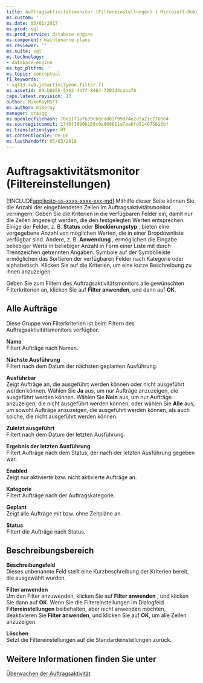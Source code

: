 ```yaml
---
title: Auftragsaktivitätsmonitor (Filtereinstellungen) | Microsoft-Dokumentation
ms.custom: ''
ms.date: 03/01/2017
ms.prod: sql
ms.prod_service: database-engine
ms.component: maintenance-plans
ms.reviewer: ''
ms.suite: sql
ms.technology:
- database-engine
ms.tgt_pltfrm: ''
ms.topic: conceptual
f1_keywords:
- sql13.swb.jobactivitymon.filter.f1
ms.assetid: 89cb0055-5262-447f-8464-7203d4caba78
caps.latest.revision: 13
author: MikeRayMSFT
ms.author: mikeray
manager: craigg
ms.openlocfilehash: 76e11f1afb39cb8ddd82f99d74e2d2a21c776664
ms.sourcegitcommit: 1740f3090b168c0e809611a7aa6fd514075616bf
ms.translationtype: HT
ms.contentlocale: de-DE
ms.lasthandoff: 05/03/2018
---
```

# <a name="job-activity-monitor-filter-settings"></a>Auftragsaktivitätsmonitor (Filtereinstellungen)
[!INCLUDE[appliesto-ss-xxxx-xxxx-xxx-md](../../includes/appliesto-ss-xxxx-xxxx-xxx-md.md)]
  Mithilfe dieser Seite können Sie die Anzahl der eingeblendeten Zeilen im Auftragsaktivitätsmonitor verringern. Geben Sie die Kriterien in die verfügbaren Felder ein, damit nur die Zeilen angezeigt werden, die den festgelegten Werten entsprechen. Einige der Felder, z. B. **Status** oder **Blockierungstyp** , bieten eine vorgegebene Anzahl von möglichen Werten, die in einer Dropdownliste verfügbar sind. Andere, z. B. **Anwendung** , ermöglichen die Eingabe beliebiger Werte in beliebiger Anzahl in Form einer Liste mit durch Trennzeichen getrennten Angaben. Symbole auf der Symbolleiste ermöglichen das Sortieren der verfügbaren Felder nach Kategorie oder alphabetisch. Klicken Sie auf die Kriterien, um eine kurze Beschreibung zu ihnen anzuzeigen.  
  
 Geben Sie zum Filtern des Auftragsaktivitätsmonitors alle gewünschten Filterkriterien an, klicken Sie auf **Filter anwenden**, und dann auf **OK**.  
  
## <a name="all-jobs"></a>Alle Aufträge  
 Diese Gruppe von Filterkriterien ist beim Filtern des Auftragsaktivitätsmonitors verfügbar.  
  
 **Name**  
 Filtert Aufträge nach Namen.  
  
 **Nächste Ausführung**  
 Filtert nach dem Datum der nächsten geplanten Ausführung.  
  
 **Ausführbar**  
 Zeigt Aufträge an, die ausgeführt werden können oder nicht ausgeführt werden können. Wählen Sie **Ja** aus, um nur Aufträge anzuzeigen, die ausgeführt werden können. Wählen Sie **Nein** aus, um nur Aufträge anzuzeigen, die nicht ausgeführt werden können, oder wählen Sie **Alle** aus, um sowohl Aufträge anzuzeigen, die ausgeführt werden können, als auch solche, die nicht ausgeführt werden können.  
  
 **Zuletzt ausgeführt**  
 Filtert nach dem Datum der letzten Ausführung.  
  
 **Ergebnis der letzten Ausführung**  
 Filtert Aufträge nach dem Status, der nach der letzten Ausführung gegeben war.  
  
 **Enabled**  
 Zeigt nur aktivierte bzw. nicht aktivierte Aufträge an.  
  
 **Kategorie**  
 Filtert Aufträge nach der Auftragskategorie.  
  
 **Geplant**  
 Zeigt alle Aufträge mit bzw. ohne Zeitpläne an.  
  
 **Status**  
 Filtert die Aufträge nach Status.  
  
## <a name="description-area"></a>Beschreibungsbereich  
 **Beschreibungsfeld**  
 Dieses unbenannte Feld stellt eine Kurzbeschreibung der Kriterien bereit, die ausgewählt wurden.  
  
 **Filter anwenden**  
 Um den Filter anzuwenden, klicken Sie auf **Filter anwenden** , und klicken Sie dann auf **OK**. Wenn Sie die Filtereinstellungen im Dialogfeld **Filtereinstellungen** beibehalten, aber nicht anwenden möchten, deaktivieren Sie **Filter anwenden**, und klicken Sie auf **OK**, um alle Zeilen anzuzeigen.  
  
 **Löschen**  
 Setzt die Filtereinstellungen auf die Standardeinstellungen zurück.  
  
## <a name="see-also"></a>Weitere Informationen finden Sie unter  
 [Überwachen der Auftragsaktivität](http://msdn.microsoft.com/library/71cb432b-631d-4b8b-9965-e731b3d8266d)  
  
  
